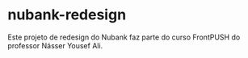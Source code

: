# nubank-redesign
Este projeto de redesign do Nubank faz parte do curso FrontPUSH do professor Násser Yousef Ali.
